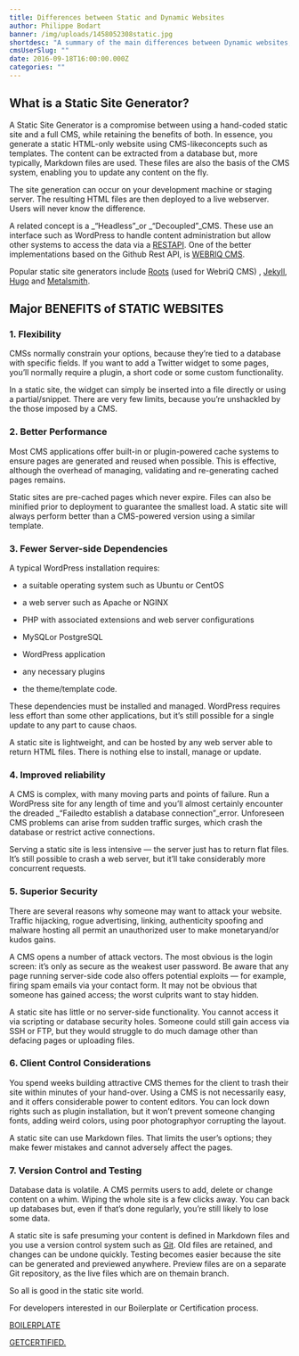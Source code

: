 ```yaml
---
title: Differences between Static and Dynamic Websites
author: Philippe Bodart
banner: /img/uploads/1458052308static.jpg
shortdesc: "A summary of the main differences between Dynamic websites, build with tools like Wordpress and Static websites build with tools like WebriQ CMS"
cmsUserSlug: ""
date: 2016-09-18T16:00:00.000Z
categories: ""
---
```


##  **What is a Static Site Generator?**

A Static Site Generator is a compromise between using a hand-coded static site and a full CMS, while retaining the benefits of both. In essence, you generate a static HTML-only website using CMS-likeconcepts such as templates. The content can be extracted from a database but, more typically, Markdown files are used. These files are also the basis of the CMS system, enabling you to update any content on the fly.

The site generation can occur on your development machine or staging server. The resulting HTML files are then deployed to a live webserver. Users will never know the difference.

A related concept is a _“Headless”_or _“Decoupled”_CMS. These use an interface such as WordPress to handle content administration but allow other systems to access the data via a [RESTAPI](https://en.wikipedia.org/wiki/Representational_state_transfer). One of the better implementations based on the Github Rest API, is [WEBRIQ CMS](http://demo.webriq.com/). 

Popular static site generators include [Roots](http://www.roots.cx/) (used for WebriQ CMS) , [Jekyll](http://jekyllrb.com/), [Hugo](http://gohugo.io/) and [Metalsmith](http://www.metalsmith.io/).

## Major BENEFITS of STATIC WEBSITES

###  **1. Flexibility**

CMSs normally constrain your options, because they’re tied to a database with specific fields. If you want to add a Twitter widget to some pages, you’ll normally require a plugin, a short code or some custom functionality.

In a static site, the widget can simply be inserted into a file directly or using a partial/snippet. There are very few limits, because you’re unshackled by the those imposed by a CMS.

###  **2. Better Performance**

Most CMS applications offer built-in or plugin-powered cache systems to ensure pages are generated and reused when possible. This is effective, although the overhead of managing, validating and re-generating cached pages remains.

Static sites are pre-cached pages which never expire. Files can also be minified prior to deployment to guarantee the smallest load. A static site will always perform better than a CMS-powered version using a similar template.

###    **3. Fewer Server-side Dependencies**

A typical WordPress installation requires:

 - a suitable operating system such as Ubuntu or CentOS

 - a web server such as Apache or NGINX

 - PHP with associated extensions and web server configurations

 - MySQLor PostgreSQL

 - WordPress application

 - any necessary plugins

 - the theme/template code.

These dependencies must be installed and managed. WordPress requires less effort than some other applications, but it’s still possible for a single update to any part to cause chaos.

A static site is lightweight, and can be hosted by any web server able to return HTML files. There is nothing else to install, manage or update.

###  **4. Improved reliability**

 A CMS is complex, with many moving parts and points of failure. Run a WordPress site for any length of time and you’ll almost certainly encounter the dreaded _“Failedto establish a database connection”_error. Unforeseen CMS problems can arise from sudden traffic surges, which crash the database or restrict active connections.

Serving a static site is less intensive — the server just has to return flat files. It’s still possible to crash a web server, but it’ll take considerably more concurrent requests.

###  **5. Superior Security**

There are several reasons why someone may want to attack your website. Traffic hijacking, rogue advertising, linking, authenticity spoofing and malware hosting all permit an unauthorized user to make monetaryand/or kudos gains.

A CMS opens a number of attack vectors. The most obvious is the login screen: it’s only as secure as the weakest user password. Be aware that any page running server-side code also offers potential exploits — for example, firing spam emails via your contact form. It may not be obvious that someone has gained access; the worst culprits want to stay hidden.

A static site has little or no server-side functionality. You cannot access it via scripting or database security holes. Someone could still gain access via SSH or FTP, but they would struggle to do much damage other than defacing pages or uploading files. 

###  **6. Client Control Considerations**

You spend weeks building attractive CMS themes for the client to trash their site within minutes of your hand-over. Using a CMS is not necessarily easy, and it offers considerable power to content editors. You can lock down rights such as plugin installation, but it won’t prevent someone changing fonts, adding weird colors, using poor photographyor corrupting the layout.

A static site can use Markdown files. That limits the user’s options; they make fewer mistakes and cannot adversely affect the pages. 

###  **7. Version Control and Testing**

Database data is volatile. A CMS permits users to add, delete or change content on a whim. Wiping the whole site is a few clicks away. You can back up databases but, even if that’s done regularly, you’re still likely to lose some data.

A static site is safe presuming your content is defined in Markdown files and you use a version control system such as [Git](https://git-scm.com/). Old files are retained, and changes can be undone quickly. Testing becomes easier because the site can be generated and previewed anywhere. 
Preview files are on a separate Git repository, as the live files which are on themain branch. 

So all is good in the static site world. 

For developers interested in our Boilerplate or Certification process.

[BOILERPLATE](https://boilerplate.webriq.com/)

[GETCERTIFIED.](http://webriq.com/get-certified)

